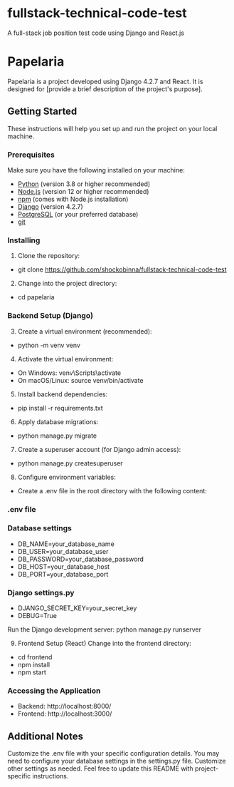 # fullstack-technical-code-test
A full-stack job position test code using Django and React.js

# Papelaria

Papelaria is a project developed using Django 4.2.7 and React. It is designed for [provide a brief description of the project's purpose].

## Getting Started

These instructions will help you set up and run the project on your local machine.

### Prerequisites

Make sure you have the following installed on your machine:

- [Python](https://www.python.org/) (version 3.8 or higher recommended)
- [Node.js](https://nodejs.org/) (version 12 or higher recommended)
- [npm](https://www.npmjs.com/) (comes with Node.js installation)
- [Django](https://www.djangoproject.com/) (version 4.2.7)
- [PostgreSQL](https://www.postgresql.org/) (or your preferred database)
- [git](https://git-scm.com/)

### Installing

1. Clone the repository:


- git clone https://github.com/shockobinna/fullstack-technical-code-test

2. Change into the project directory: 
- cd papelaria


### Backend Setup (Django)

3. Create a virtual environment (recommended):
- python -m venv venv

4. Activate the virtual environment:
- On Windows: venv\Scripts\activate
- On macOS/Linux: source venv/bin/activate


5. Install backend dependencies:
- pip install -r requirements.txt

6. Apply database migrations:
- python manage.py migrate

7. Create a superuser account (for Django admin access):
- python manage.py createsuperuser


8. Configure environment variables:
- Create a .env file in the root directory with the following content:
### .env file

### Database settings
- DB_NAME=your_database_name
- DB_USER=your_database_user
- DB_PASSWORD=your_database_password
- DB_HOST=your_database_host
- DB_PORT=your_database_port

### Django settings.py
- DJANGO_SECRET_KEY=your_secret_key
- DEBUG=True




Run the Django development server:
python manage.py runserver


9. Frontend Setup (React)
Change into the frontend directory:
- cd frontend
- npm install
- npm start


### Accessing the Application
- Backend: http://localhost:8000/
- Frontend: http://localhost:3000/


## Additional Notes
Customize the .env file with your specific configuration details.
You may need to configure your database settings in the settings.py file.
Customize other settings as needed.
Feel free to update this README with project-specific instructions.


